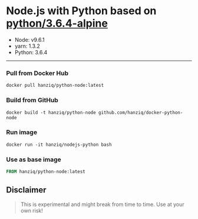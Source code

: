 # Node.js with Python based on [python/3.6.4-alpine](https://hub.docker.com/_/python/)
- Node: v9.6.1
- yarn: 1.3.2
- Python: 3.6.4

----
### Pull from Docker Hub
```
docker pull hanziq/python-node:latest
```

### Build from GitHub
```
docker build -t hanziq/python-node github.com/hanziq/docker-python-node
```

### Run image
```
docker run -it hanziq/nodejs-python bash
```

### Use as base image
```Dockerfile
FROM hanziq/python-node:latest
```

## Disclaimer
> This is experimental and might break from time to time. Use at your own risk!
